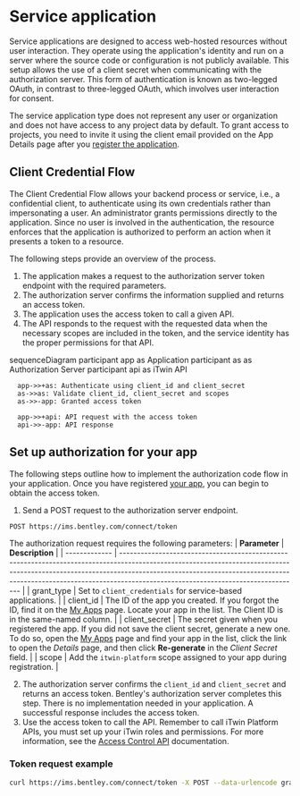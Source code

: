 # Service application

Service applications are designed to access web-hosted resources without user interaction. They operate using the application's identity and run on a server where the source code or configuration is not publicly available. This setup allows the use of a client secret when communicating with the authorization server. This form of authentication is known as two-legged OAuth, in contrast to three-legged OAuth, which involves user interaction for consent.

The service application type does not represent any user or organization and does not have access to any project data by default. To grant access to projects, you need to invite it using the client email provided on the App Details page after you [register the application](/my-apps/).

## Client Credential Flow

The Client Credential Flow allows your backend process or service, i.e., a confidential client, to authenticate using its own credentials rather than impersonating a user. An administrator grants permissions directly to the application. Since no user is involved in the authentication, the resource enforces that the application is authorized to perform an action when it presents a token to a resource.

The following steps provide an overview of the process.

1. The application makes a request to the authorization server token endpoint with the required parameters.
2. The authorization server confirms the information supplied and returns an access token.
3. The application uses the access token to call a given API.
4. The API responds to the request with the requested data when the necessary scopes are included in the token, and the service identity has the proper permissions for that API.

<div class="mermaid">
sequenceDiagram
      participant app as Application
      participant as as Authorization Server
      participant api as iTwin API
  
      app->>+as: Authenticate using client_id and client_secret
      as->>as: Validate client_id, client_secret and scopes
      as->>-app: Granted access token
  
      app->>+api: API request with the access token
      api->>-app: API response

</div>

## Set up authorization for your app

The following steps outline how to implement the authorization code flow in your application. Once you have registered [your app](/my-apps), you can begin to obtain the access token.

1. Send a POST request to the authorization server endpoint.

`POST https://ims.bentley.com/connect/token`

The authorization request requires the following parameters:
| **Parameter** | **Description**                                                                                                                                                                                                                                                                              |
| ------------- | -------------------------------------------------------------------------------------------------------------------------------------------------------------------------------------------------------------------------------------------------------------------------------------------- |
| grant_type    | Set to `client_credentials` for service-based applications.                                                                                                                                                                                                                                  |
| client_id     | The ID of the app you created. If you forgot the ID, find it on the [My Apps](/my-apps/) page. Locate your app in the list. The Client ID is in the same-named column.                                                                                                                       |
| client_secret | The secret given when you registered the app. If you did not save the client secret, generate a new one. To do so, open the [My Apps](/my-apps/) page and find your app in the list, click the link to open the _Details_ page, and then click **Re-generate** in the _Client Secret_ field. |
| scope         | Add the `itwin-platform` scope assigned to your app during registration.                                                                                                                                                                                                                     |

2. The authorization server confirms the `client_id` and `client_secret` and returns an access token. Bentley's authorization server completes this step. There is no implementation needed in your application. A successful response includes the access token.
3. Use the access token to call the API. Remember to call iTwin Platform APIs, you must set up your iTwin roles and permissions. For more information, see the [Access Control API](/apis/access-control/) documentation.

### Token request example

```bash
curl https://ims.bentley.com/connect/token -X POST --data-urlencode grant_type=client_credentials --data-urlencode client_id=<client_id> --data-urlencode client_secret=<client_secret> --data-urlencode scope=<scope>
```
